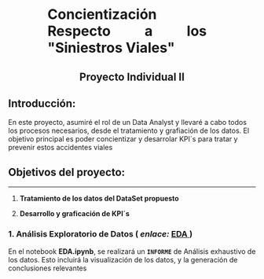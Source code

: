 <h1 align='center' style="font-weight:light; text-align:justify; margin-left: 80px; margin-right: 100px;">
  Concientización Respecto a los "Siniestros Viales"
</h1>


<h2 align='center'>
  Proyecto Individual II
</h2>



## Introducción:

En este proyecto, asumiré el rol de un Data Analyst y llevaré a cabo todos los procesos necesarios, desde el tratamiento y grafiación de los datos. El objetivo principal es poder concientizar y desarrolar KPI´s para tratar y prevenir estos accidentes viales

## Objetivos del proyecto:
---
1. **Tratamiento de los datos del DataSet propuesto**

2. **Desarrollo y graficación de KPI´s**

### 1. Análisis Exploratorio de Datos ( _enlace:_ [EDA ](https://github.com/AballayNicolas/Proyecto2/blob/master/EDA.ipynb))

En el notebook **EDA.ipynb**, se realizará un **`INFORME`** de Análisis exhaustivo de los datos. Esto incluirá la visualización de los datos,  y la generación de conclusiones relevantes




